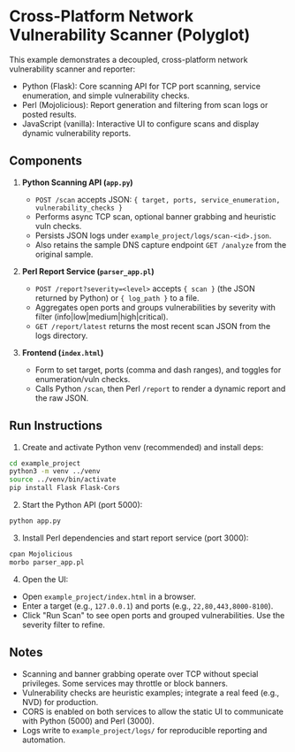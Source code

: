 # Cross-Platform Network Vulnerability Scanner (Polyglot)

This example demonstrates a decoupled, cross-platform network vulnerability scanner and reporter:

- Python (Flask): Core scanning API for TCP port scanning, service enumeration, and simple vulnerability checks.
- Perl (Mojolicious): Report generation and filtering from scan logs or posted results.
- JavaScript (vanilla): Interactive UI to configure scans and display dynamic vulnerability reports.

## Components

1. **Python Scanning API (`app.py`)**
   - `POST /scan` accepts JSON: `{ target, ports, service_enumeration, vulnerability_checks }`
   - Performs async TCP scan, optional banner grabbing and heuristic vuln checks.
   - Persists JSON logs under `example_project/logs/scan-<id>.json`.
   - Also retains the sample DNS capture endpoint `GET /analyze` from the original sample.

2. **Perl Report Service (`parser_app.pl`)**
   - `POST /report?severity=<level>` accepts `{ scan }` (the JSON returned by Python) or `{ log_path }` to a file.
   - Aggregates open ports and groups vulnerabilities by severity with filter (info|low|medium|high|critical).
   - `GET /report/latest` returns the most recent scan JSON from the logs directory.

3. **Frontend (`index.html`)**
   - Form to set target, ports (comma and dash ranges), and toggles for enumeration/vuln checks.
   - Calls Python `/scan`, then Perl `/report` to render a dynamic report and the raw JSON.

## Run Instructions

1) Create and activate Python venv (recommended) and install deps:

```bash
cd example_project
python3 -m venv ../venv
source ../venv/bin/activate
pip install Flask Flask-Cors
```

2) Start the Python API (port 5000):

```bash
python app.py
```

3) Install Perl dependencies and start report service (port 3000):

```bash
cpan Mojolicious
morbo parser_app.pl
```

4) Open the UI:

- Open `example_project/index.html` in a browser.
- Enter a target (e.g., `127.0.0.1`) and ports (e.g., `22,80,443,8000-8100`).
- Click "Run Scan" to see open ports and grouped vulnerabilities. Use the severity filter to refine.

## Notes

- Scanning and banner grabbing operate over TCP without special privileges. Some services may throttle or block banners.
- Vulnerability checks are heuristic examples; integrate a real feed (e.g., NVD) for production.
- CORS is enabled on both services to allow the static UI to communicate with Python (5000) and Perl (3000).
- Logs write to `example_project/logs/` for reproducible reporting and automation.
